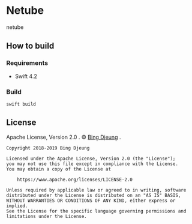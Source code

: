 # Netube
netube  

## How to build
### Requirements
- Swift 4.2  
### Build
```
swift build
```
## License
Apache License, Version 2.0 . © [Bing Djeung](https://djeung.org) .  

```
Copyright 2018-2019 Bing Djeung

Licensed under the Apache License, Version 2.0 (the "License");
you may not use this file except in compliance with the License.
You may obtain a copy of the License at

    https://www.apache.org/licenses/LICENSE-2.0

Unless required by applicable law or agreed to in writing, software
distributed under the License is distributed on an "AS IS" BASIS,
WITHOUT WARRANTIES OR CONDITIONS OF ANY KIND, either express or implied.
See the License for the specific language governing permissions and
limitations under the License.
```
